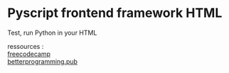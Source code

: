 # Pyscript frontend framework HTML
Test, run Python in your HTML

ressources :\
[freecodecamp](https://www.freecodecamp.org/news/pyscript-python-front-end-framework/)\
[betterprogramming.pub](https://betterprogramming.pub/pyscript-run-python-with-html-e77f1786a062)